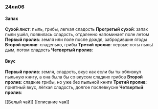 ### 24ли06
#### Запах
**Сухой лист**: пыль, грибы, легкая сладость 
**Прогретый сухой**: запах пыли ушёл, появилась сладость, отдаленно напоминает поле летом
**Первый пролив**: земля или поле после дождя, забродившие ягоды
**Второй пролив**: сладенько, грибы
**Третий пролив**: первые ноты пыль/дым, потом сладость
**Четвертый пролив**:

#### Вкус
**Первый пролив**: земля, сладость, вкус как если бы ты облизнул пыльную книгу, а она была бы со вкусом сладких грибов
**Второй пролив**: сладкие грибы, но уже без пыльной книги
**Третий пролив**: приятный вкус, лёгкая сладость, долгое послевкусие
**Четвертый пролив**:

[[Белый чай]]
[[описание чая]]